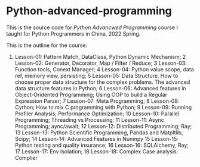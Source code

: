 # Python-advanced-programming

This is the source code for *Python Advancwed Programming* course I taught for Python Programmers in China, 2022 Spring. 

This is the outline for the course: 

1.  Lesson-01: Pattern Match, DataClass, Python Dynamic Mechanism;
2  Lesson-02: Generator, Decorator, Map / Filter / Reduce; 
3  Lesson-03: Function tools, Conext Manager; 
4  Lesson-04: Python value scope, data ref, memory view, persisting; 
5  Lesson-05: Data Structure. How to choose proper data structure for the complex problems. The advanced data structure features in Python; 
6  Lesson-06: Advanced features in Object-Oridented Programming; Using OOP to build a Regular Expression Parser; 
7  Lesson-07: Meta Programming; 
8  Lesson-08: Cython; How to mix C programming with Python; 
9  Lesson-09: Running Profiler Analysis; Performance Optimization; 
10 Lesson-10: Parallel Programming; Threading vs Processing; 
11 Lesson-11: Async Programming; aync/await; 
12 Lesson-12: Distributed Programming; Ray; 
13 Lesson-13: Python Scientific Programming,  Pandas and Matpltlib, Scipy; 
14 Lesson-14: Advanced Features in Nunmpy
15 Lesson-15: Python testing and quality insurance; 
16 Lesson-16: SQLAlchemy, Ray; 
17 Lesson-17: Env Isolation; 
18 Lesson-18: Complex Case analysis: Complier 

